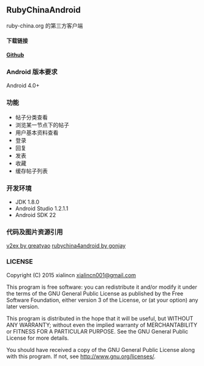 ## RubyChinaAndroid

ruby-china.org 的第三方客户端

#### 下载链接

[**Github**](https://github.com/xialincn/RubyChinaAndroid/release/ruby-china-android.apk)

### Android 版本要求

Android 4.0+

### 功能

 * 帖子分类查看
 * 浏览某一节点下的帖子
 * 用户基本资料查看
 * 登录
 * 回复
 * 发表
 * 收藏
 * 缓存帖子列表

### 开发环境

 * JDK 1.8.0
 * Android Studio 1.2.1.1
 * Android SDK 22

### 代码及图片资源引用

[v2ex by greatyao](https://github.com/greatyao/v2ex-android)
[rubychina4android by gonjay](https://github.com/gonjay/rubychina4android)
[](https://www.google.com/design/icons/#ic_visibility)


### LICENSE

Copyright (C) 2015 xialincn <xialincn001@gmail.com>

This program is free software: you can redistribute it and/or modify
it under the terms of the GNU General Public License as published by
the Free Software Foundation, either version 3 of the License, or
(at your option) any later version.

This program is distributed in the hope that it will be useful,
but WITHOUT ANY WARRANTY; without even the implied warranty of
MERCHANTABILITY or FITNESS FOR A PARTICULAR PURPOSE.  See the
GNU General Public License for more details.

You should have received a copy of the GNU General Public License
along with this program. If not, see <http://www.gnu.org/licenses/>.

